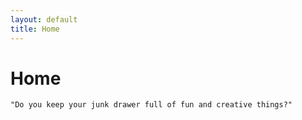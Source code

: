 ```yaml
---
layout: default
title: Home
---
```

# Home

    "Do you keep your junk drawer full of fun and creative things?"

